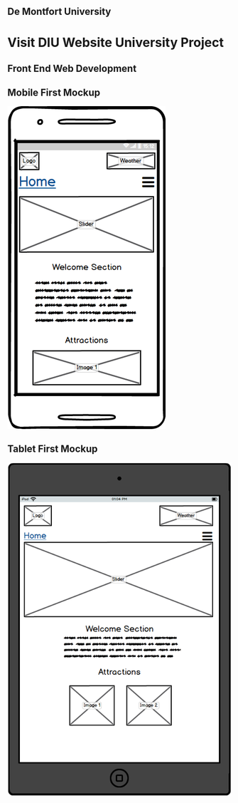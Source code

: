 ## De Montfort University

# **Visit DIU Website University Project**

## Front End Web Development

## Mobile First Mockup

![Mobile Desgin](/img/mobile-mockup.png)

## Tablet First Mockup

![Tablet Desgin](/img/tablet-mockup.png)